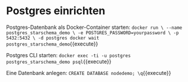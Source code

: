 # Postgres einrichten

Postgres-Datenbank als Docker-Container starten:
`docker run \
      --name postgres_starschema_demo \
      -e POSTGRES_PASSWORD=yourpassword \
      -p 5432:5432 \
      -d postgres
docker wait postgres_starschema_demo`{{execute}}

Postgres CLI starten:
`docker exec -ti -u postgres postgres_starschema_demo psql`{{execute}}

Eine Datenbank anlegen:
`CREATE DATABASE nodedemo; \q`{{execute}}
